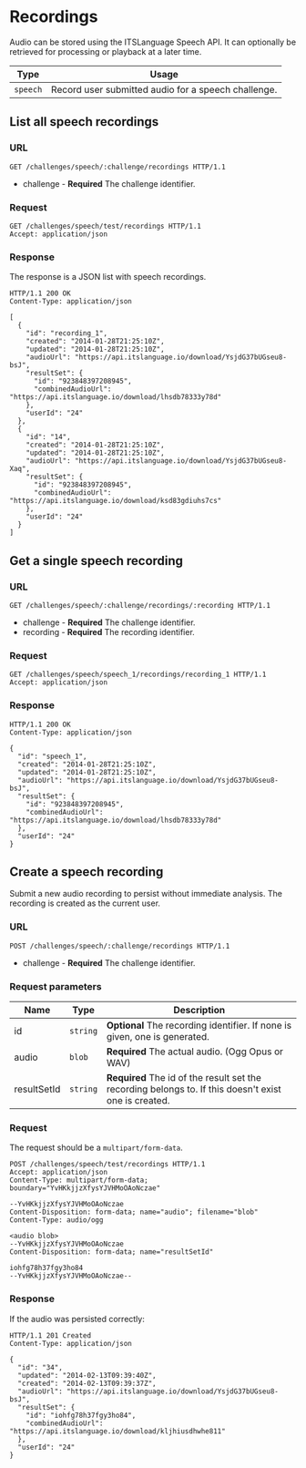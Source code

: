 # Recordings

Audio can be stored using the ITSLanguage Speech API.
It can optionally be retrieved for processing or playback at a later time.

Type     | Usage
---------|------
`speech` | Record user submitted audio for a speech challenge.

## List all speech recordings

### URL

```http
GET /challenges/speech/:challenge/recordings HTTP/1.1
```

* challenge - **Required** The challenge identifier.

### Request

```http
GET /challenges/speech/test/recordings HTTP/1.1
Accept: application/json
```

### Response

The response is a JSON list with speech recordings.

```http
HTTP/1.1 200 OK
Content-Type: application/json

[
  {
    "id": "recording_1",
    "created": "2014-01-28T21:25:10Z",
    "updated": "2014-01-28T21:25:10Z",
    "audioUrl": "https://api.itslanguage.io/download/YsjdG37bUGseu8-bsJ",
    "resultSet": {
      "id": "923848397208945",
      "combinedAudioUrl": "https://api.itslanguage.io/download/lhsdb78333y78d"
    },
    "userId": "24"
  },
  {
    "id": "14",
    "created": "2014-01-28T21:25:10Z",
    "updated": "2014-01-28T21:25:10Z",
    "audioUrl": "https://api.itslanguage.io/download/YsjdG37bUGseu8-Xaq",
    "resultSet": {
      "id": "923848397208945",
      "combinedAudioUrl": "https://api.itslanguage.io/download/ksd83gdiuhs7cs"
    },
    "userId": "24"
  }
]
```


## Get a single speech recording

### URL

```http
GET /challenges/speech/:challenge/recordings/:recording HTTP/1.1
```

* challenge - **Required** The challenge identifier.
* recording - **Required** The recording identifier.

### Request

```http
GET /challenges/speech/speech_1/recordings/recording_1 HTTP/1.1
Accept: application/json
```

### Response

```http
HTTP/1.1 200 OK
Content-Type: application/json

{
  "id": "speech_1",
  "created": "2014-01-28T21:25:10Z",
  "updated": "2014-01-28T21:25:10Z",
  "audioUrl": "https://api.itslanguage.io/download/YsjdG37bUGseu8-bsJ",
  "resultSet": {
    "id": "923848397208945",
    "combinedAudioUrl": "https://api.itslanguage.io/download/lhsdb78333y78d"
  },
  "userId": "24"
}
```


## Create a speech recording

Submit a new audio recording to persist without immediate analysis.
The recording is created as the current user.

### URL

```http
POST /challenges/speech/:challenge/recordings HTTP/1.1
```

* challenge - **Required** The challenge identifier.

### Request parameters

Name        | Type     | Description
------------|----------|------------
id          | `string` | **Optional** The recording identifier. If none is given, one is generated.
audio       | `blob`   | **Required** The actual audio. (Ogg Opus or WAV)
resultSetId | `string` | **Required** The id of the result set the recording belongs to. If this doesn't exist one is created.

### Request

The request should be a `multipart/form-data`.

```http
POST /challenges/speech/test/recordings HTTP/1.1
Accept: application/json
Content-Type: multipart/form-data; boundary="YvHKkjjzXfysYJVHMoOAoNczae"

--YvHKkjjzXfysYJVHMoOAoNczae
Content-Disposition: form-data; name="audio"; filename="blob"
Content-Type: audio/ogg

<audio blob>
--YvHKkjjzXfysYJVHMoOAoNczae
Content-Disposition: form-data; name="resultSetId"

iohfg78h37fgy3ho84
--YvHKkjjzXfysYJVHMoOAoNczae--
```

### Response

If the audio was persisted correctly:

```http
HTTP/1.1 201 Created
Content-Type: application/json

{
  "id": "34",
  "updated": "2014-02-13T09:39:40Z",
  "created": "2014-02-13T09:39:37Z",
  "audioUrl": "https://api.itslanguage.io/download/YsjdG37bUGseu8-bsJ",
  "resultSet": {
    "id": "iohfg78h37fgy3ho84",
    "combinedAudioUrl": "https://api.itslanguage.io/download/kljhiusdhwhe811"
  },
  "userId": "24"
}
```
